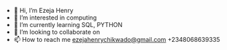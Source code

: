 - 👋 Hi, I’m Ezeja Henry
- 👀 I’m interested in computing
- 🌱 I’m currently learning SQL, PYTHON
- 💞️ I’m looking to collaborate on 
- 📫 How to reach me ezejahenrychikwado@gmail.com  +2348068639335

<!---
henryaloy/henryaloy is a ✨ special ✨ repository because its `README.md` (this file) appears on your GitHub profile.
You can click the Preview link to take a look at your changes.
--->
